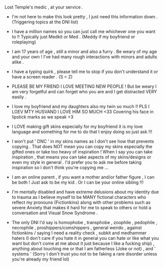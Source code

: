 Lost Temple's medic , at your service .


- I'm not here to make this look pretty , I just need this information down . (Triggering topics at the DNI list)

- I have a million names so you can just call me whichever one you want to !! Typically just Medkit or Med . (Meddy if my boyfriend or roleplaying)

- I am 17 years of age , still a minor and also a furry . Be weary of my age and your own ! I've had many rough interactions with minors and adults alike .

- I have a typing quirk , please tell me to stop if you don't understand it or have a screen reader . (S = Z)

- PLEASE BE MY FRIEND I LOVE MEETING NEW PEOPLE ! But be weary I am very forgetful and can forget who you are and I get distracted VERY easily .

- I love my boyfriend and my daughters also my twin so much !! PLS I LOEV MTY HUSVAND I LOVE HIM SO MUCH <33 Covering his face in lipstick marks as we speak <3

- I LOVE making gift skins especially for my boyfriend it is my love language and something for me to do that I enjoy doing so just ask !!!

- I won't put ' DNC ' in my skins names as I don't see how that prevents copying . That does NOT mean you can copy my skins especially the gifted ones or take too heavy of inspiration ! When I say you can take inspiration , that means you can take aspects of my skins/designs or even my style in general . I'd prefer you to ask me before taking inspiration so I don't think you're copying me ...

- I am an online parent , if you want a mother and/or father figure , I can be both ! Just ask to be my kid . Or I can be your online sibling !!!

- I'm mentally disabled and have extreme delusions about my identity due to trauma as I believe myself to be MANY fictional characters who reflect my pronouns (Fictionkins) along with other problems such as severe Anxiety that makes it hard for me to speak to others or hold a conversation and Visual Snow Syndrome .

- The only DNI I'd say is homophobe , transphobe , zoophile , pedophile , necrophile , proshippers/comshippers , general weirdo , against fictionkins / saying I need a reality check , subkit and medhammer haters (I don't care if you hate it in general you can hate or like what you want but don't come at me about it just because I like a fucking ship) , anything about touching me or that I am fatherless (Joke or not) , and ' systems ' (Sorry I don't trust you not to be faking a rare disorder unless you're already my friend lol) 
